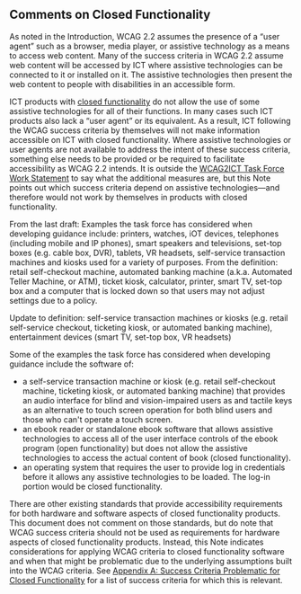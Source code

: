 Comments on Closed Functionality
--------------------------------

As noted in the Introduction, WCAG 2.2 assumes the presence of a “user agent” such as a browser, media player, or assistive technology as a means to access web content. Many of the success criteria in WCAG 2.2 assume web content will be accessed by ICT where assistive technologies can be connected to it or installed on it. The assistive technologies then present the web content to people with disabilities in an accessible form. 

ICT products with [closed functionality](#closed-functionality) do not allow the use of some assistive technologies for all of their functions. In many cases such ICT products also lack a “user agent” or its equivalent. As a result, ICT following the WCAG success criteria by themselves will not make information accessible on ICT with closed functionality. Where assistive technologies or user agents are not available to address the intent of these success criteria, something else needs to be provided or be required to facilitate accessibility as WCAG 2.2 intends. It is outside the [WCAG2ICT Task Force Work Statement](http://www.w3.org/WAI/GL/task-forces/wcag2ict/work-statement) to say what the additional measures are, but this Note points out which success criteria depend on assistive technologies—and therefore would not work by themselves in products with closed functionality.

<div class="example">
From the last draft:  Examples the task force has considered when developing guidance include: printers, watches, iOT devices, telephones (including mobile and IP phones), smart speakers and televisions, set-top boxes (e.g. cable box, DVR), tablets, VR headsets, self-service transaction machines and kiosks used for a variety of purposes.
From the definition:  retail self-checkout machine, automated banking machine (a.k.a. Automated Teller Machine, or ATM), ticket kiosk, calculator, printer, smart TV, set-top box and a computer that is locked down so that users may not adjust settings due to a policy.

Update to definition: self-service transaction machines or kiosks (e.g. retail self-service checkout, ticketing kiosk, or automated banking machine), entertainment devices (smart TV, set-top box, VR headsets)

Some of the examples the task force has considered when developing guidance include the software of:

*   a self-service transaction machine or kiosk (e.g. retail self-checkout machine, ticketing kiosk, or automated banking machine) that provides an audio interface for blind and vision-impaired users as and tactile keys as an alternative to touch screen operation for both blind users and those who can't operate a touch screen.
*   an ebook reader or standalone ebook software that allows assistive technologies to access all of the user interface controls of the ebook program (open functionality) but does not allow the assistive technologies to access the actual content of book (closed functionality).
*   an operating system that requires the user to provide log in credentials before it allows any assistive technologies to be loaded. The log-in portion would be closed functionality.</div>

There are other existing standards that provide accessibility requirements for both hardware and software aspects of closed functionality products. This document does not comment on those standards, but do note that WCAG success criteria should not be used as requirements for hardware aspects of closed functionality products. Instead, this Note indicates considerations for applying WCAG criteria to closed functionality software and when that might be problematic due to the underlying assumptions built into the WCAG criteria. See [Appendix A: Success Criteria Problematic for Closed Functionality](#success-criteria-problematic-for-closed-functionality) for a list of success criteria for which this is relevant.

